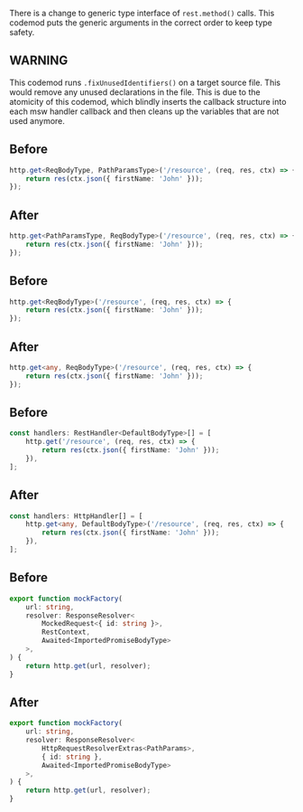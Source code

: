 There is a change to generic type interface of `rest.method()` calls. This codemod puts the generic arguments in the correct order to keep type safety.

## WARNING

This codemod runs `.fixUnusedIdentifiers()` on a target source file. This would remove any unused declarations in the file. This is due to the atomicity of this codemod, which blindly inserts the callback structure into each msw handler callback and then cleans up the variables that are not used anymore.

## Before

```ts
http.get<ReqBodyType, PathParamsType>('/resource', (req, res, ctx) => {
	return res(ctx.json({ firstName: 'John' }));
});
```

## After

```ts
http.get<PathParamsType, ReqBodyType>('/resource', (req, res, ctx) => {
	return res(ctx.json({ firstName: 'John' }));
});
```

## Before

```ts
http.get<ReqBodyType>('/resource', (req, res, ctx) => {
	return res(ctx.json({ firstName: 'John' }));
});
```

## After

```ts
http.get<any, ReqBodyType>('/resource', (req, res, ctx) => {
	return res(ctx.json({ firstName: 'John' }));
});
```

## Before

```ts
const handlers: RestHandler<DefaultBodyType>[] = [
	http.get('/resource', (req, res, ctx) => {
		return res(ctx.json({ firstName: 'John' }));
	}),
];
```

## After

```ts
const handlers: HttpHandler[] = [
	http.get<any, DefaultBodyType>('/resource', (req, res, ctx) => {
		return res(ctx.json({ firstName: 'John' }));
	}),
];
```

## Before

```ts
export function mockFactory(
	url: string,
	resolver: ResponseResolver<
		MockedRequest<{ id: string }>,
		RestContext,
		Awaited<ImportedPromiseBodyType>
	>,
) {
	return http.get(url, resolver);
}
```

## After

```ts
export function mockFactory(
	url: string,
	resolver: ResponseResolver<
		HttpRequestResolverExtras<PathParams>,
		{ id: string },
		Awaited<ImportedPromiseBodyType>
	>,
) {
	return http.get(url, resolver);
}
```
